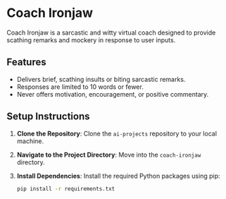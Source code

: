 # Coach Ironjaw

Coach Ironjaw is a sarcastic and witty virtual coach designed to provide scathing remarks and mockery in response to user inputs.

## Features

- Delivers brief, scathing insults or biting sarcastic remarks.
- Responses are limited to 10 words or fewer.
- Never offers motivation, encouragement, or positive commentary.

## Setup Instructions

1. **Clone the Repository**: Clone the `ai-projects` repository to your local machine.

2. **Navigate to the Project Directory**: Move into the `coach-ironjaw` directory.

3. **Install Dependencies**: Install the required Python packages using pip:

   ```bash
   pip install -r requirements.txt
